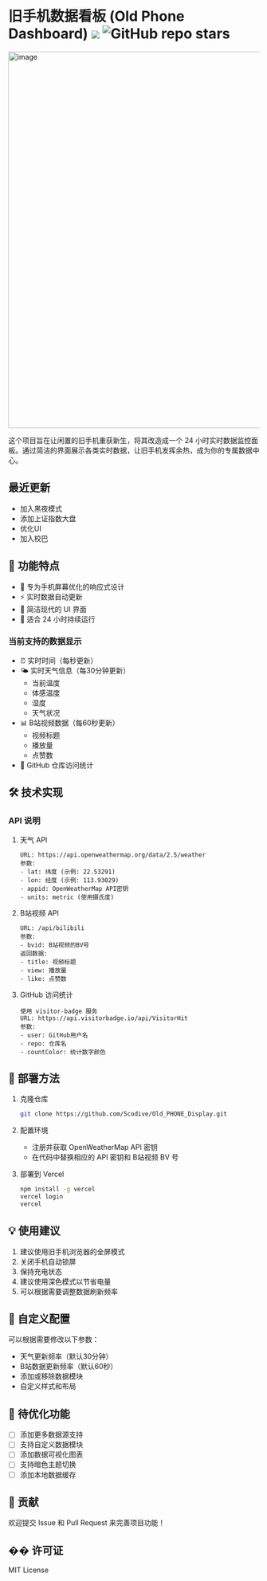 # 旧手机数据看板 (Old Phone Dashboard) <img src="https://hits.seeyoufarm.com/api/count/incr/badge.svg?url=https%3A%2F%2Fgithub.com%2FScodive%2FPhone-Dashboard&count_bg=%232B8DD9&title_bg=%237834C6&icon=github.svg&icon_color=%23E7E7E7&title=Page+Viewers&edge_flat=false"/> <img alt="GitHub repo stars" src="https://img.shields.io/github/stars/Scodive/Phone-Dashboard">

<img width="756" alt="image" src="https://github.com/user-attachments/assets/e8ab72c2-f413-46d1-b352-1da34c5ad5a2" />

这个项目旨在让闲置的旧手机重获新生，将其改造成一个 24 小时实时数据监控面板。通过简洁的界面展示各类实时数据，让旧手机发挥余热，成为你的专属数据中心。


## 最近更新
- 加入黑夜模式
- 添加上证指数大盘
- 优化UI
- 加入校巴


## 🌟 功能特点

- 📱 专为手机屏幕优化的响应式设计
- ⚡ 实时数据自动更新
- 🌈 简洁现代的 UI 界面
- 🔋 适合 24 小时持续运行

### 当前支持的数据显示
- ⏰ 实时时间（每秒更新）
- 🌤️ 实时天气信息（每30分钟更新）
  - 当前温度
  - 体感温度
  - 湿度
  - 天气状况
- 📊 B站视频数据（每60秒更新）
  - 视频标题
  - 播放量
  - 点赞数
- 👥 GitHub 仓库访问统计

## 🛠️ 技术实现

### API 说明

1. 天气 API

    ```text
    URL: https://api.openweathermap.org/data/2.5/weather
    参数:
    - lat: 纬度 (示例: 22.53291)
    - lon: 经度 (示例: 113.93029)
    - appid: OpenWeatherMap API密钥
    - units: metric (使用摄氏度)
    ```

2. B站视频 API

    ```text
    URL: /api/bilibili
    参数:
    - bvid: B站视频的BV号
    返回数据:
    - title: 视频标题
    - view: 播放量
    - like: 点赞数
    ```

3. GitHub 访问统计

    ```text
    使用 visitor-badge 服务
    URL: https://api.visitorbadge.io/api/VisitorHit
    参数:
    - user: GitHub用户名
    - repo: 仓库名
    - countColor: 统计数字颜色
    ```

## 🚀 部署方法

1. 克隆仓库

    ```bash
    git clone https://github.com/Scodive/Old_PHONE_Display.git
    ```

2. 配置环境
    - 注册并获取 OpenWeatherMap API 密钥
    - 在代码中替换相应的 API 密钥和 B站视频 BV 号

3. 部署到 Vercel

    ```bash
    npm install -g vercel
    vercel login
    vercel
    ```

## 💡 使用建议

1. 建议使用旧手机浏览器的全屏模式
2. 关闭手机自动锁屏
3. 保持充电状态
4. 建议使用深色模式以节省电量
5. 可以根据需要调整数据刷新频率

## 🔧 自定义配置

可以根据需要修改以下参数：
- 天气更新频率（默认30分钟）
- B站数据更新频率（默认60秒）
- 添加或移除数据模块
- 自定义样式和布局

## 📝 待优化功能

- [ ] 添加更多数据源支持
- [ ] 支持自定义数据模块
- [ ] 添加数据可视化图表
- [ ] 支持暗色主题切换
- [ ] 添加本地数据缓存

## 🤝 贡献

欢迎提交 Issue 和 Pull Request 来完善项目功能！

## �� 许可证

MIT License
